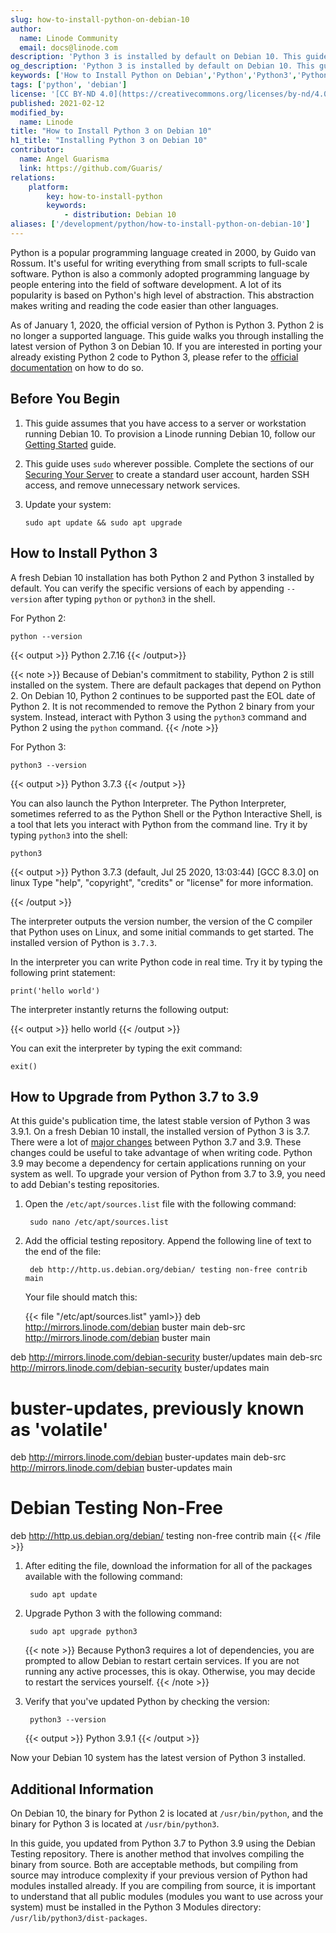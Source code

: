 ```yaml
---
slug: how-to-install-python-on-debian-10
author:
  name: Linode Community
  email: docs@linode.com
description: 'Python 3 is installed by default on Debian 10. This guide shows how to invoke Python 3 on Debian 10 and how to upgrade it from version 3.7 to 3.9.'
og_description: 'Python 3 is installed by default on Debian 10. This guide shows how to invoke Python 3 on Debian 10 and how to upgrade it from version 3.7 to 3.9.'
keywords: ['How to Install Python on Debian','Python','Python3','Python 2 end of life']
tags: ['python', 'debian']
license: '[CC BY-ND 4.0](https://creativecommons.org/licenses/by-nd/4.0)'
published: 2021-02-12
modified_by:
  name: Linode
title: "How to Install Python 3 on Debian 10"
h1_title: "Installing Python 3 on Debian 10"
contributor:
  name: Angel Guarisma
  link: https://github.com/Guaris/
relations:
    platform:
        key: how-to-install-python
        keywords:
            - distribution: Debian 10
aliases: ['/development/python/how-to-install-python-on-debian-10']
---
```


Python is a popular programming language created in 2000, by Guido van Rossum. It's useful for writing everything from small scripts to full-scale software. Python is also a commonly adopted programming language by people entering into the field of software development. A lot of its popularity is based on Python's high level of abstraction. This abstraction makes writing and reading the code easier than other languages.

As of January 1, 2020, the official version of Python is Python 3. Python 2 is no longer a supported language. This guide walks you through installing the latest version of Python 3 on Debian 10. If you are interested in porting your already existing Python 2 code to Python 3, please refer to the [official documentation](https://docs.python.org/3/howto/pyporting.html) on how to do so.

## Before You Begin

1.  This guide assumes that you have access to a server or workstation running Debian 10. To provision a Linode running Debian 10, follow our [Getting Started](/docs/guides/getting-started/) guide.

1.  This guide uses `sudo` wherever possible. Complete the sections of our [Securing Your Server](/docs/guides/securing-your-server/) to create a standard user account, harden SSH access, and remove unnecessary network services.

1.  Update your system:

        sudo apt update && sudo apt upgrade

## How to Install Python 3

A fresh Debian 10 installation has both Python 2 and Python 3 installed by default. You can verify the specific versions of each by appending `--version` after typing `python` or `python3` in the shell.

For Python 2:

    python --version

{{< output >}}
Python 2.7.16
{{< /output>}}

{{< note >}}
Because of Debian's commitment to stability, Python 2 is still installed on the system. There are default packages that depend on Python 2. On Debian 10, Python 2 continues to be supported past the EOL date of Python 2. It is not recommended to remove the Python 2 binary from your system. Instead, interact with Python 3 using the `python3` command and Python 2 using the `python` command.
{{< /note >}}

For Python 3:

    python3 --version

{{< output >}}
Python 3.7.3
{{< /output >}}

You can also launch the Python Interpreter. The Python Interpreter, sometimes referred to as the Python Shell or the Python Interactive Shell, is a tool that lets you interact with Python from the command line. Try it by typing `python3` into the shell:

    python3

{{< output >}}
Python 3.7.3 (default, Jul 25 2020, 13:03:44)
[GCC 8.3.0] on linux
Type "help", "copyright", "credits" or "license" for more information.
>>>
{{< /output >}}

The interpreter outputs the version number, the version of the C compiler that Python uses on Linux, and some initial commands to get started. The installed version of Python is `3.7.3`.

In the interpreter you can write Python code in real time. Try it by typing the following print statement:

    print('hello world')

The interpreter instantly returns the following output:

{{< output >}}
hello world
{{< /output >}}

You can exit the interpreter by typing the exit command:

    exit()

## How to Upgrade from Python 3.7 to 3.9

At this guide's publication time, the latest stable version of Python 3 was 3.9.1. On a fresh Debian 10 install, the installed version of Python 3 is 3.7. There were a lot of [major changes](https://docs.python.org/3/whatsnew/3.9.html) between Python 3.7 and 3.9. These changes could be useful to take advantage of when writing code. Python 3.9 may become a dependency for certain applications running on your system as well. To upgrade your version of Python from 3.7 to 3.9, you need to add Debian's testing repositories.

1. Open the `/etc/apt/sources.list` file with the following command:

        sudo nano /etc/apt/sources.list

1. Add the official testing repository. Append the following line of text to the end of the file:

        deb http://http.us.debian.org/debian/ testing non-free contrib main

    Your file should match this:

    {{< file "/etc/apt/sources.list" yaml>}}
deb http://mirrors.linode.com/debian buster main
deb-src http://mirrors.linode.com/debian buster main

deb http://mirrors.linode.com/debian-security buster/updates main
deb-src http://mirrors.linode.com/debian-security buster/updates main

# buster-updates, previously known as 'volatile'
deb http://mirrors.linode.com/debian buster-updates main
deb-src http://mirrors.linode.com/debian buster-updates main

# Debian Testing Non-Free

deb http://http.us.debian.org/debian/ testing non-free contrib main
{{< /file >}}

1. After editing the file, download the information for all of the packages available with the following command:

        sudo apt update

1. Upgrade Python 3 with the following command:

        sudo apt upgrade python3

    {{< note >}}
Because Python3 requires a lot of dependencies, you are prompted to allow Debian to restart certain services. If you are not running any active processes, this is okay. Otherwise, you may decide to restart the services yourself.
{{< /note >}}

1. Verify that you've updated Python by checking the version:

        python3 --version

    {{< output >}}
Python 3.9.1
{{< /output >}}

Now your Debian 10 system has the latest version of Python 3 installed.

## Additional Information

On Debian 10, the binary for Python 2 is located at `/usr/bin/python`, and the binary for Python 3 is located at `/usr/bin/python3`.

In this guide, you updated from Python 3.7 to Python 3.9 using the Debian Testing repository. There is another method that involves compiling the binary from source. Both are acceptable methods, but compiling from source may introduce complexity if your previous version of Python had modules installed already. If you are compiling from source, it is important to understand that all public modules (modules you want to use across your system) must be installed in the Python 3 Modules directory: `/usr/lib/python3/dist-packages`.
